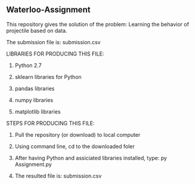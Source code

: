 ## Waterloo-Assignment 

This repository gives the solution of the problem: Learning the behavior of projectile based on data.

The submission file is: submission.csv 

LIBRARIES FOR PRODUCING THIS FILE:
1. Python 2.7

2. sklearn libraries for Python

3. pandas libraries 

4. numpy libraries

5. matplotlib libraries

STEPS FOR PRODUCING THIS FILE:
1. Pull the repository (or download) to local computer

2. Using command line, cd to the downloaded foler

3. After having Python and assiciated libraries installed, type: py Assignment.py

4. The resulted file is: submission.csv
